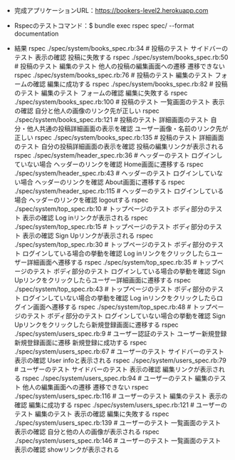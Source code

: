 - 完成アプリケーションURL：https://bookers-level2.herokuapp.com  
  
- Rspecのテストコマンド：$ bundle exec rspec spec/ --format documentation  
  
- 結果
rspec ./spec/system/books_spec.rb:34 # 投稿のテスト サイドバーのテスト 表示の確認 投稿に失敗する
rspec ./spec/system/books_spec.rb:50 # 投稿のテスト 編集のテスト 他人の投稿の編集画面への遷移 遷移できない
rspec ./spec/system/books_spec.rb:76 # 投稿のテスト 編集のテスト フォームの確認 編集に成功する
rspec ./spec/system/books_spec.rb:82 # 投稿のテスト 編集のテスト フォームの確認 編集に失敗する
rspec ./spec/system/books_spec.rb:100 # 投稿のテスト 一覧画面のテスト 表示の確認 自分と他人の画像のリンク先が正しい
rspec ./spec/system/books_spec.rb:121 # 投稿のテスト 詳細画面のテスト 自分・他人共通の投稿詳細画面の表示を確認 ユーザー画像・名前のリンク先が正しい
rspec ./spec/system/books_spec.rb:135 # 投稿のテスト 詳細画面のテスト 自分の投稿詳細画面の表示を確認 投稿の編集リンクが表示される
rspec ./spec/system/header_spec.rb:36 # ヘッダーのテスト ログインしていない場合 ヘッダーのリンクを確認 Home画面に遷移する
rspec ./spec/system/header_spec.rb:43 # ヘッダーのテスト ログインしていない場合 ヘッダーのリンクを確認 About画面に遷移する
rspec ./spec/system/header_spec.rb:115 # ヘッダーのテスト ログインしている場合 ヘッダーのリンクを確認 logoutする
rspec ./spec/system/top_spec.rb:10 # トップページのテスト ボディ部分のテスト 表示の確認 Log inリンクが表示される
rspec ./spec/system/top_spec.rb:15 # トップページのテスト ボディ部分のテスト 表示の確認 Sign Upリンクが表示される
rspec ./spec/system/top_spec.rb:30 # トップページのテスト ボディ部分のテスト ログインしている場合の挙動を確認 Log inリンクをクリックしたらユーザー詳細画面へ遷移する
rspec ./spec/system/top_spec.rb:35 # トップページのテスト ボディ部分のテスト ログインしている場合の挙動を確認 Sign Upリンクをクリックしたらユーザー詳細画面に遷移する
rspec ./spec/system/top_spec.rb:43 # トップページのテスト ボディ部分のテスト ログインしていない場合の挙動を確認 Log inリンクをクリックしたらログイン画面へ遷移する
rspec ./spec/system/top_spec.rb:48 # トップページのテスト ボディ部分のテスト ログインしていない場合の挙動を確認 Sign Upリンクをクリックしたら新規登録画面に遷移する
rspec ./spec/system/users_spec.rb:9 # ユーザー認証のテスト ユーザー新規登録 新規登録画面に遷移 新規登録に成功する
rspec ./spec/system/users_spec.rb:67 # ユーザーのテスト サイドバーのテスト 表示の確認 User infoと表示される
rspec ./spec/system/users_spec.rb:79 # ユーザーのテスト サイドバーのテスト 表示の確認 編集リンクが表示される
rspec ./spec/system/users_spec.rb:94 # ユーザーのテスト 編集のテスト 他人の編集画面への遷移 遷移できない
rspec ./spec/system/users_spec.rb:116 # ユーザーのテスト 編集のテスト 表示の確認 編集に成功する
rspec ./spec/system/users_spec.rb:121 # ユーザーのテスト 編集のテスト 表示の確認 編集に失敗する
rspec ./spec/system/users_spec.rb:139 # ユーザーのテスト 一覧画面のテスト 表示の確認 自分と他の人の画像が表示される
rspec ./spec/system/users_spec.rb:146 # ユーザーのテスト 一覧画面のテスト 表示の確認 showリンクが表示される